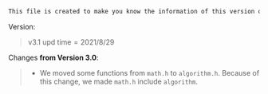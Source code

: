 ```markdown
This file is created to make you know the information of this version of AOCode Useful CPP Source.
```

Version:

> $\text{v}3.1\text{ upd time} = 2021/8/29$

Changes **from Version $3.0$**:

> - We moved some functions from `math.h` to `algorithm.h`. Because of this change, we made `math.h` include `algorithm`.
